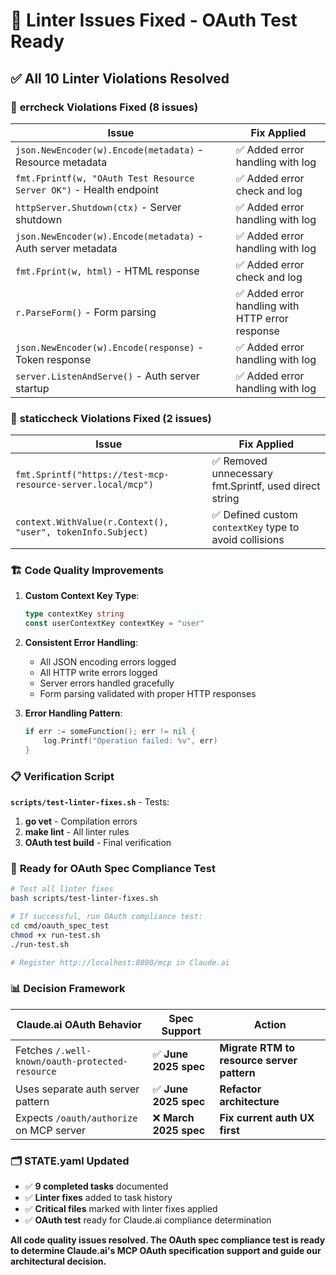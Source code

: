# 🎯 Linter Issues Fixed - OAuth Test Ready

## ✅ **All 10 Linter Violations Resolved**

### 🔧 **errcheck Violations Fixed (8 issues)**

| Issue | Fix Applied |
|-------|-------------|
| `json.NewEncoder(w).Encode(metadata)` - Resource metadata | ✅ Added error handling with log |
| `fmt.Fprintf(w, "OAuth Test Resource Server OK")` - Health endpoint | ✅ Added error check and log |
| `httpServer.Shutdown(ctx)` - Server shutdown | ✅ Added error handling with log |
| `json.NewEncoder(w).Encode(metadata)` - Auth server metadata | ✅ Added error handling with log |
| `fmt.Fprint(w, html)` - HTML response | ✅ Added error check and log |
| `r.ParseForm()` - Form parsing | ✅ Added error handling with HTTP error response |
| `json.NewEncoder(w).Encode(response)` - Token response | ✅ Added error handling with log |
| `server.ListenAndServe()` - Auth server startup | ✅ Added error handling with log |

### 🔧 **staticcheck Violations Fixed (2 issues)**

| Issue | Fix Applied |
|-------|-------------|
| `fmt.Sprintf("https://test-mcp-resource-server.local/mcp")` | ✅ Removed unnecessary fmt.Sprintf, used direct string |
| `context.WithValue(r.Context(), "user", tokenInfo.Subject)` | ✅ Defined custom `contextKey` type to avoid collisions |

### 🏗 **Code Quality Improvements**

1. **Custom Context Key Type**:
   ```go
   type contextKey string
   const userContextKey contextKey = "user"
   ```

2. **Consistent Error Handling**:
   - All JSON encoding errors logged
   - All HTTP write errors logged  
   - Server errors handled gracefully
   - Form parsing validated with proper HTTP responses

3. **Error Handling Pattern**:
   ```go
   if err := someFunction(); err != nil {
       log.Printf("Operation failed: %v", err)
   }
   ```

### 📋 **Verification Script**
**`scripts/test-linter-fixes.sh`** - Tests:
1. **go vet** - Compilation errors
2. **make lint** - All linter rules
3. **OAuth test build** - Final verification

### 🧪 **Ready for OAuth Spec Compliance Test**

```bash
# Test all linter fixes
bash scripts/test-linter-fixes.sh

# If successful, run OAuth compliance test:
cd cmd/oauth_spec_test
chmod +x run-test.sh
./run-test.sh

# Register http://localhost:8090/mcp in Claude.ai
```

### 📊 **Decision Framework**

| Claude.ai OAuth Behavior | Spec Support | Action |
|--------------------------|--------------|--------|
| Fetches `/.well-known/oauth-protected-resource` | ✅ **June 2025 spec** | **Migrate RTM to resource server pattern** |
| Uses separate auth server pattern | ✅ **June 2025 spec** | **Refactor architecture** |  
| Expects `/oauth/authorize` on MCP server | ❌ **March 2025 spec** | **Fix current auth UX first** |

### 🗂 **STATE.yaml Updated**
- ✅ **9 completed tasks** documented
- ✅ **Linter fixes** added to task history
- ✅ **Critical files** marked with linter fixes applied
- ✅ **OAuth test** ready for Claude.ai compliance determination

**All code quality issues resolved. The OAuth spec compliance test is ready to determine Claude.ai's MCP OAuth specification support and guide our architectural decision.**

